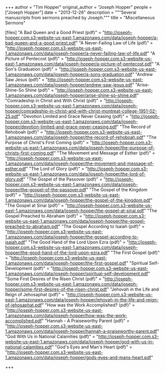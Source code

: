    +++
author = "Tim Hopper"
original_author = "Joseph Hopper"
people = ["Joseph Hopper"]
date = "2013-12-26"
description = """Several manuscripts from sermons preached by Joseph."""
title = "Miscellaneous Sermons"

[files]
"A Bad Queen and a Good Priest (pdf)" = "http://joseph-hopper.com.s3-website-us-east-1.amazonaws.com/data/joseph-hopper/a-bad-queen-and-a-good-priest.pdf"
"A Never-Failing Law of Life (pdf)" = "http://joseph-hopper.com.s3-website-us-east-1.amazonaws.com/data/joseph-hopper/a-never-failing-law-of-life.pdf"
"A Picture of Pentecost (pdf)" = "http://joseph-hopper.com.s3-website-us-east-1.amazonaws.com/data/joseph-hopper/a-picture-of-pentecost.pdf"
"A Son's Graduation (pdf)" = "http://joseph-hopper.com.s3-website-us-east-1.amazonaws.com/data/joseph-hopper/a-sons-graduation.pdf"
"Andrew Saw Jesus (pdf)" = "http://joseph-hopper.com.s3-website-us-east-1.amazonaws.com/data/joseph-hopper/andrew-saw-jesus.pdf"
"Arise-Shine-So Shine (pdf)" = "http://joseph-hopper.com.s3-website-us-east-1.amazonaws.com/data/joseph-hopper/arise-shine-so-shine.pdf"
"Comradeship in Christ and With Christ (pdf)" = "http://joseph-hopper.com.s3-website-us-east-1.amazonaws.com/data/joseph-hopper/comradeship-in-christ-and-with-christ-montreat-college-1951-02-25.pdf"
"Devotion Limited and Grace Never Ceasing (pdf)" = "http://joseph-hopper.com.s3-website-us-east-1.amazonaws.com/data/joseph-hopper/devotion-limited-and-grace-never-ceasing.pdf"
"The Record of Rehoboah (pdf)" = "http://joseph-hopper.com.s3-website-us-east-1.amazonaws.com/data/joseph-hopper/the-record-of-rehoboah.pdf"
"The Purpose of Christ's First Coming (pdf)" = "http://joseph-hopper.com.s3-website-us-east-1.amazonaws.com/data/joseph-hopper/the-purpose-of-christs-first-coming.pdf"
"The Movement and Message of Esther (pdf)" = "http://joseph-hopper.com.s3-website-us-east-1.amazonaws.com/data/joseph-hopper/the-movement-and-message-of-esther.pdf"
"The Lord of Glory (pdf)" = "http://joseph-hopper.com.s3-website-us-east-1.amazonaws.com/data/joseph-hopper/the-lord-of-glory.pdf"
"The Gospel of the Passover (pdf)" = "http://joseph-hopper.com.s3-website-us-east-1.amazonaws.com/data/joseph-hopper/the-gospel-of-the-passover.pdf"
"The Gospel of the Kingdom (pdf)" = "http://joseph-hopper.com.s3-website-us-east-1.amazonaws.com/data/joseph-hopper/the-gospel-of-the-kingdom.pdf"
"The Gospel at Sinai (pdf)" = "http://joseph-hopper.com.s3-website-us-east-1.amazonaws.com/data/joseph-hopper/the-gospel-at-sinai.pdf"
"The Gospel Preached to Abraham (pdf)" = "http://joseph-hopper.com.s3-website-us-east-1.amazonaws.com/data/joseph-hopper/the-gospel-preached-to-abraham.pdf"
"The Gospel According to Isaiah (pdf)" = "http://joseph-hopper.com.s3-website-us-east-1.amazonaws.com/data/joseph-hopper/the-gospel-according-to-isaiah.pdf"
"The Good Hand of the Lord Upon Ezra (pdf)" = "http://joseph-hopper.com.s3-website-us-east-1.amazonaws.com/data/joseph-hopper/the-good-hand-of-the-lord-upon-ezra.pdf"
"The First Gospel (pdf)" = "http://joseph-hopper.com.s3-website-us-east-1.amazonaws.com/data/joseph-hopper/the-first-gospel.pdf"
"Spiritual Self-Development (pdf)" = "http://joseph-hopper.com.s3-website-us-east-1.amazonaws.com/data/joseph-hopper/spiritual-self-development.pdf"
"Some First Desires of the Risen Christ (pdf)" = "http://joseph-hopper.com.s3-website-us-east-1.amazonaws.com/data/joseph-hopper/some-first-desires-of-the-risen-christ.pdf"
"Jehovah in the Life and Reign of Jehosaphat (pdf)" = "http://joseph-hopper.com.s3-website-us-east-1.amazonaws.com/data/joseph-hopper/jehovah-in-the-life-and-reign-of-jehosaphat.pdf"
"How was the Work Accomplished? (pdf)" = "http://joseph-hopper.com.s3-website-us-east-1.amazonaws.com/data/joseph-hopper/how-was-the-work-accomplished.pdf"
"Hannah - A Praiseworthy Parent (pdf)" = "http://joseph-hopper.com.s3-website-us-east-1.amazonaws.com/data/joseph-hopper/hannah-a-praiseworthy-parent.pdf"
"God With Us in National Calamities (pdf)" = "http://joseph-hopper.com.s3-website-us-east-1.amazonaws.com/data/joseph-hopper/god-with-us-in-national-calamities.pdf"
"God's Eyes and Man's Heart (pdf)" = "http://joseph-hopper.com.s3-website-us-east-1.amazonaws.com/data/joseph-hopper/gods-eyes-and-mans-heart.pdf"

+++